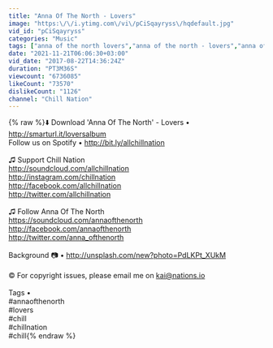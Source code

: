 ```yaml
---
title: "Anna Of The North - Lovers"
image: "https:\/\/i.ytimg.com\/vi\/pCiSqayryss\/hqdefault.jpg"
vid_id: "pCiSqayryss"
categories: "Music"
tags: ["anna of the north lovers","anna of the north - lovers","anna of the north"]
date: "2021-11-21T06:06:30+03:00"
vid_date: "2017-08-22T14:36:24Z"
duration: "PT3M36S"
viewcount: "6736085"
likeCount: "73570"
dislikeCount: "1126"
channel: "Chill Nation"
---
```

{% raw %}⬇️️ Download 'Anna Of The North' - Lovers • <a rel="nofollow" target="blank" href="http://smarturl.it/loversalbum">http://smarturl.it/loversalbum</a><br />Follow us on Spotify • <a rel="nofollow" target="blank" href="http://bit.ly/allchillnation">http://bit.ly/allchillnation</a><br /><br />♫ Support Chill Nation<br /><a rel="nofollow" target="blank" href="http://soundcloud.com/allchillnation">http://soundcloud.com/allchillnation</a><br /><a rel="nofollow" target="blank" href="http://instagram.com/chillnation">http://instagram.com/chillnation</a><br /><a rel="nofollow" target="blank" href="http://facebook.com/allchillnation">http://facebook.com/allchillnation</a><br /><a rel="nofollow" target="blank" href="http://twitter.com/allchillnation">http://twitter.com/allchillnation</a><br /><br />♫ Follow Anna Of The North<br /><a rel="nofollow" target="blank" href="https://soundcloud.com/annaofthenorth">https://soundcloud.com/annaofthenorth</a><br /><a rel="nofollow" target="blank" href="http://facebook.com/annaofthenorth">http://facebook.com/annaofthenorth</a><br /><a rel="nofollow" target="blank" href="http://twitter.com/anna_ofthenorth">http://twitter.com/anna_ofthenorth</a><br /><br />Background 📷 • <a rel="nofollow" target="blank" href="http://unsplash.com/new?photo=PdLKPt_XUkM">http://unsplash.com/new?photo=PdLKPt_XUkM</a><br /><br />© For copyright issues, please email me on kai@nations.io<br /><br />Tags •<br />#annaofthenorth<br />#lovers<br />#chill<br />#chillnation<br />#chill{% endraw %}

